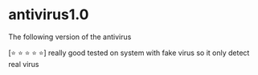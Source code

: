 # antivirus1.0
The following version of the antivirus

[:star: :star: :star: :star: :star:]
really good tested on system with fake virus so it only detect real virus 
